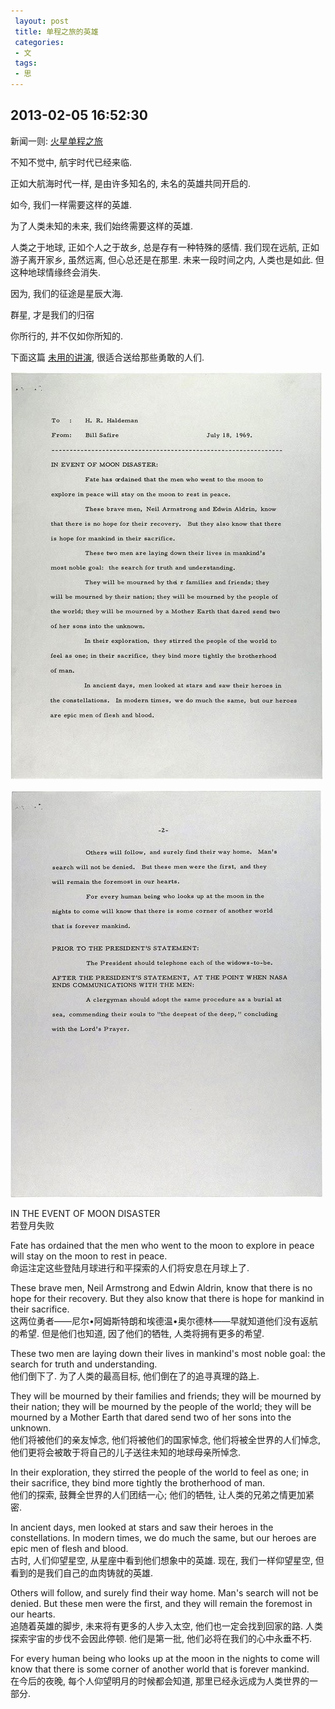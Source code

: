 ```yaml
---
 layout: post
 title: 单程之旅的英雄
 categories: 
 - 文
 tags:
 - 思
---
```


## 2013-02-05 16:52:30

新闻一则: [火星单程之旅](http://news.sciencenet.cn/htmlnews/2013/2/274546.shtm)

不知不觉中, 航宇时代已经来临. 

正如大航海时代一样, 是由许多知名的, 未名的英雄共同开启的. 

如今, 我们一样需要这样的英雄. 

为了人类未知的未来, 我们始终需要这样的英雄. 

人类之于地球, 正如个人之于故乡, 总是存有一种特殊的感情. 我们现在远航, 正如游子离开家乡, 虽然远离, 但心总还是在那里. 未来一段时间之内, 人类也是如此. 但这种地球情缘终会消失. 

因为, 我们的征途是星辰大海. 

群星, 才是我们的归宿

你所行的, 并不仅如你所知的. 

下面这篇 [未用的讲演](http://blog.sina.com.cn/s/blog_48670cb20100dwog.html), 很适合送给那些勇敢的人们. 

![](/pic/2013-02-05_In_the_event_of_Moon_disaster-1.jpg)

![](/pic/2013-02-05_In_the_event_of_Moon_disaster-2.jpg)

IN THE EVENT OF MOON DISASTER  
若登月失败

Fate has ordained that the men who went to the moon to explore in peace will stay on the moon to rest in peace.  
命运注定这些登陆月球进行和平探索的人们将安息在月球上了. 

These brave men, Neil Armstrong and Edwin Aldrin, know that there is no hope for their recovery. But they also know that there is hope for mankind in their sacrifice.  
这两位勇者——尼尔•阿姆斯特朗和埃德温•奥尔德林——早就知道他们没有返航的希望. 但是他们也知道, 因了他们的牺牲, 人类将拥有更多的希望. 

These two men are laying down their lives in mankind's most noble goal: the search for truth and understanding.  
他们倒下了. 为了人类的最高目标, 他们倒在了的追寻真理的路上. 

They will be mourned by their families and friends; they will be mourned by their nation; they will be mourned by the people of the world; they will be mourned by a Mother Earth that dared send two of her sons into the unknown.  
他们将被他们的亲友悼念, 他们将被他们的国家悼念, 他们将被全世界的人们悼念, 他们更将会被敢于将自己的儿子送往未知的地球母亲所悼念. 

In their exploration, they stirred the people of the world to feel as one; in their sacrifice, they bind more tightly the brotherhood of man.  
他们的探索, 鼓舞全世界的人们团结一心; 他们的牺牲, 让人类的兄弟之情更加紧密. 

In ancient days, men looked at stars and saw their heroes in the constellations. In modern times, we do much the same, but our heroes are epic men of flesh and blood.  
古时, 人们仰望星空, 从星座中看到他们想象中的英雄. 现在, 我们一样仰望星空, 但看到的是我们自己的血肉铸就的英雄. 

Others will follow, and surely find their way home. Man's search will not be denied. But these men were the first, and they will remain the foremost in our hearts.  
追随着英雄的脚步, 未来将有更多的人步入太空, 他们也一定会找到回家的路. 人类探索宇宙的步伐不会因此停顿. 他们是第一批, 他们必将在我们的心中永垂不朽. 

For every human being who looks up at the moon in the nights to come will know that there is some corner of another world that is forever mankind.  
在今后的夜晚, 每个人仰望明月的时候都会知道, 那里已经永远成为人类世界的一部分. 

